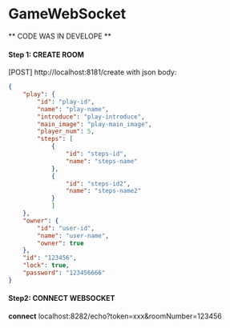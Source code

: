 # GameWebSocket
** CODE WAS IN DEVELOPE **



#### Step 1: CREATE ROOM

[POST] http://localhost:8181/create with json body:

```json
{
	"play": {
		"id": "play-id",
		"name": "play-name",
		"introduce": "play-introduce",
		"main_image": "play-main_image",
		"player_num": 5,
		"steps": [
			{
				"id": "steps-id",
				"name": "steps-name"
			},
			{
				"id": "steps-id2",
				"name": "steps-name2"
			}
			]
	},
	"owner": {
		"id": "user-id",
		"name": "user-name",
		"owner": true
	},
	"id": "123456",
	"lock": true,
	"password": "123456666"
}

```

#### Step2: CONNECT WEBSOCKET

**connect** localhost:8282/echo?token=xxx&roomNumber=123456

